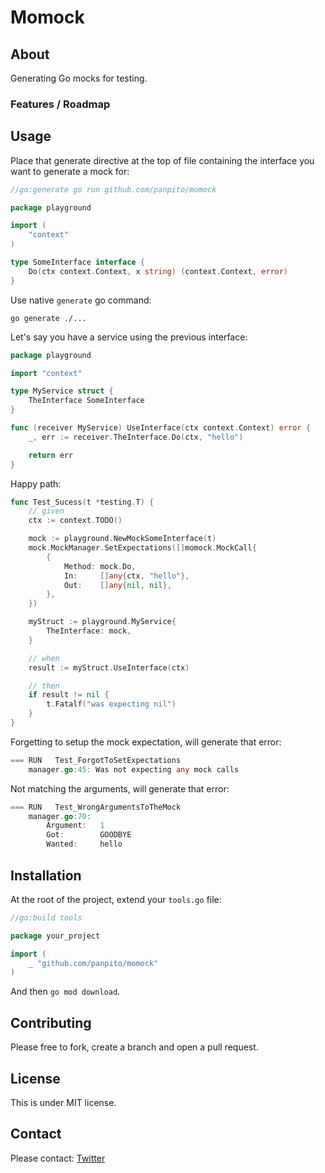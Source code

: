 # Momock

## About

Generating Go mocks for testing.

### Features / Roadmap

## Usage

Place that generate directive at the top of file containing the interface you want to generate a mock for:
```go
//go:generate go run github.com/panpito/momock

package playground

import (
	"context"
)

type SomeInterface interface {
	Do(ctx context.Context, x string) (context.Context, error)
}
```

Use native `generate` go command:
```shell
go generate ./...
```

Let's say you have a service using the previous interface:
```go
package playground

import "context"

type MyService struct {
	TheInterface SomeInterface
}

func (receiver MyService) UseInterface(ctx context.Context) error {
	_, err := receiver.TheInterface.Do(ctx, "hello")

	return err
}
```

Happy path:
```go
func Test_Sucess(t *testing.T) {
	// given
	ctx := context.TODO()

	mock := playground.NewMockSomeInterface(t)
	mock.MockManager.SetExpectations([]momock.MockCall{
		{
			Method: mock.Do,
			In:     []any{ctx, "hello"},
			Out:    []any{nil, nil},
		},
	})

	myStruct := playground.MyService{
		TheInterface: mock,
	}

	// when
	result := myStruct.UseInterface(ctx)

	// then
	if result != nil {
		t.Fatalf("was expecting nil")
	}
}
```

Forgetting to setup the mock expectation, will generate that error:
```go
=== RUN   Test_ForgotToSetExpectations
    manager.go:45: Was not expecting any mock calls
```

Not matching the arguments, will generate that error:
```go
=== RUN   Test_WrongArgumentsToTheMock
    manager.go:70: 
        Argument: 	1
        Got: 		GOODBYE
        Wanted: 	hello
```

## Installation

At the root of the project, extend your `tools.go` file:
```go
//go:build tools

package your_project

import (
	_ "github.com/panpito/momock"
)
```

And then `go mod download`.

## Contributing

Please free to fork, create a branch and open a pull request.

## License

This is under MIT license.

## Contact

Please contact:
[Twitter](https://twitter.com/Panpit0)
